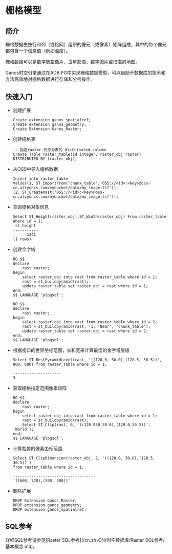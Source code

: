 # 栅格模型

## 简介

栅格数据由按行和列（或格网）组织的像元（或像素）矩阵组成，其中的每个像元都包含一个信息值（例如温度）。

栅格数据可以是数字航空像片、卫星影像、数字图片或扫描的地图。

Ganos时空引擎通过在ADB PG中实现栅格数据模型，可以借助于数据库的技术和方法高效地对栅格数据进行存储和分析操作。

## 快速入门

-   创建扩展

    ```
    Create extension ganos_spatialref;
    Create extension ganos_geometry;
    Create Extension Ganos_Raster;
    ```

-   创建栅格表

    ```
    -- 指定raster 列作为表的 distributed column
    Create Table raster_table(id integer, raster_obj raster) 
    DISTRIBUTED BY (raster_obj);
    ```

-   从OSS中导入栅格数据

    ```
    Insert into raster_table 
    Values(1, ST_ImportFrom('chunk_table','OSS://<id>:<key>@oss-cn.aliyuncs.com/mybucket/data/my_image.tif')),
    (2, ST_CreateRast('OSS://<id>:<key>@oss-cn.aliyuncs.com/mybucket/data/my_image.tif'));
    ```

-   查询栅格对象信息

    ```
    Select ST_Height(raster_obj),ST_Width(raster_obj) From raster_table Where id = 1;
     st_height 
    -----------
          1241
    (1 rows)
    ```

-   创建金字塔

    ```
    DO $$
    declare
        rast raster;
    begin
        select raster_obj into rast from raster_table where id = 1;
        rast = st_buildpyramid(rast);
        update raster_table set raster_obj = rast where id = 1;
    end;    
    $$ LANGUAGE 'plpgsql';
    
    DO $$
    declare
        rast raster;
    begin
        select raster_obj into rast from raster_table where id = 2;
        rast = st_buildpyramid(rast, -1, 'Near', 'chunk_table');
        update raster_table set raster_obj = rast where id = 2;
    end;    
    $$ LANGUAGE 'plpgsql';
    ```

-   根据视口的世界坐标范围，长和宽来计算最佳的金字塔层级

    ```
    Select ST_BestPyramidLevel(rast, '((128.0, 30.0),(128.5, 30.5))', 800, 600) from raster_table where id = 1;
    
    ---------------------
    3
    ```

-   获取栅格指定范围像素矩阵

    ```
    DO $$
    declare
        rast raster;
    begin
        select raster_obj into rast from raster_table where id = 1;
        rast = st_buildpyramid(rast);
        Select ST_Clip(rast, 0, '((128.980,30.0),(129.0,30.2))', 'World');
    end;    
    $$ LANGUAGE 'plpgsql';
    ```

-   计算裁剪的像素坐标范围

    ```
    Select ST_ClipDimension(raster_obj, 2, '((128.0, 30.0),(128.5, 30.5))') 
    from raster_table where id = 1;
    
    ------------------------------------
    '((600, 720),(200, 300))'
    ```

-   删除扩展

    ```
    DROP Extension Ganos_Raster;
    DROP extension ganos_geometry;
    DROP extension ganos_spatialref;
    ```


## SQL参考

详细SQL参考请参见[Raster SQL参考](/cn.zh-CN/时空数据库/Raster SQL参考/基本概念.md)。

